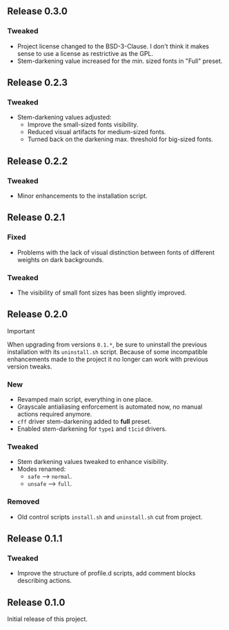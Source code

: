 ## Release 0.3.0
### Tweaked
- Project license changed to the BSD-3-Clause. I don't think it makes sense to use a license as restrictive as the GPL.
- Stem-darkening value increased for the min. sized fonts in "Full" preset.


## Release 0.2.3
### Tweaked
- Stem-darkening values adjusted:
    - Improve the small-sized fonts visibility.
    - Reduced visual artifacts for medium-sized fonts.
    - Turned back on the darkening max. threshold for big-sized fonts.


## Release 0.2.2
### Tweaked
- Minor enhancements to the installation script.


## Release 0.2.1
### Fixed
- Problems with the lack of visual distinction between fonts of different weights on dark backgrounds.

### Tweaked
- The visibility of small font sizes has been slightly improved.


## Release 0.2.0
> [!IMPORTANT]  
> When upgrading from versions `0.1.*`, be sure to uninstall the previous installation with its `uninstall.sh` script. Because of some incompatible enhancements made to the project it no longer can work with previous version tweaks.

### New
- Revamped main script, everything in one place.
- Grayscale antialiasing enforcement is automated now, no manual actions required anymore.
- `cff` driver stem-darkening added to **full** preset.
- Enabled stem-darkening for `type1` and `t1cid` drivers.

### Tweaked
- Stem darkening values tweaked to enhance visibility.
- Modes renamed:
    - `safe` --> `normal`.
    - `unsafe` --> `full`.

### Removed
- Old control scripts `install.sh` and `uninstall.sh` cut from project.


## Release 0.1.1
### Tweaked
- Improve the structure of profile.d scripts, add comment blocks describing actions.


## Release 0.1.0
Initial release of this project.
